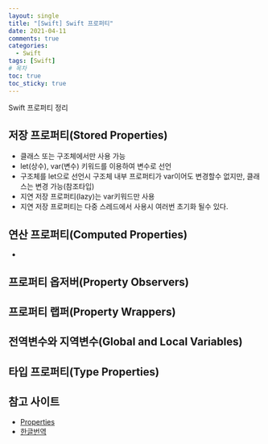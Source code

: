 ```yaml
---
layout: single
title: "[Swift] Swift 프로퍼티"
date: 2021-04-11
comments: true
categories:
  - Swift
tags: [Swift]
# 목차
toc: true
toc_sticky: true
---
```


Swift 프로퍼티 정리

## 저장 프로퍼티(Stored Properties)
- 클래스 또는 구조체에서만 사용 가능
- let(상수), var(변수) 키워드를 이용하여 변수로 선언
- 구조체를 let으로 선언시 구조체 내부 프로퍼티가 var이어도 변경할수 없지만, 클래스는 변경 가능(참조타입)
- 지연 저장 프로퍼티(lazy)는 var키워드만 사용
- 지연 저장 프로퍼티는 다중 스레드에서 사용시 여러번 초기화 될수 있다.
## 연산 프로퍼티(Computed Properties)
- 
## 프로퍼티 옵저버(Property Observers)  
## 프로퍼티 랩퍼(Property Wrappers)  
## 전역변수와 지역변수(Global and Local Variables)  
## 타입 프로퍼티(Type Properties)  


## 참고 사이트
- [Properties](https://docs.swift.org/swift-book/LanguageGuide/Properties.html)
- [한글번역](https://jusung.gitbook.io/the-swift-language-guide/language-guide/10-properties)
